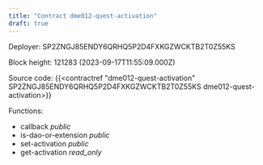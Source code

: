 ```yaml
---
title: "Contract dme012-quest-activation"
draft: true
---
```

Deployer: SP2ZNGJ85ENDY6QRHQ5P2D4FXKGZWCKTB2T0Z55KS


 



Block height: 121283 (2023-09-17T11:55:09.000Z)

Source code: {{<contractref "dme012-quest-activation" SP2ZNGJ85ENDY6QRHQ5P2D4FXKGZWCKTB2T0Z55KS dme012-quest-activation>}}

Functions:

* callback _public_
* is-dao-or-extension _public_
* set-activation _public_
* get-activation _read_only_
